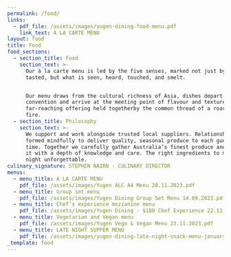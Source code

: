 ```yaml
---
permalink: /food/
links:
  - pdf_file: /assets/images/yugen-dining-food-menu.pdf
    link_text: A LA CARTE MENU
layout: food
title: Food
food_sections:
  - section_title: Food
    section_text: >-
      Our à la carte menu is led by the five senses, marked not just by what is
      tasted, but what is seen, heard, touched, and smelt.


      Our menu draws from the cultural richness of Asia, dishes depart from
      convention and arrive at the meeting point of flavour and texture. A
      far-reaching offering held togetherby the common thread of a roaring open
      fire.
  - section_title: Philosophy
    section_text: >-
      We support and work alongside trusted local suppliers. Relationships
      formed mindfully to deliver quality, seasonal produce to each guest, every
      time. Together we carefully gather Australia’s finest produce and prepare
      it with a depth of knowledge and care. The right ingredients to make a
      night unforgettable.
culinary_signature: STEPHEN NAIRN - CULINARY DIRECTOR
menus:
  - menu_title: A LA CARTE MENU
    pdf_file: /assets/images/Yugen ALC A4 Menu 28.11.2023.pdf
  - menu_title: Group set menu
    pdf_file: /assets/images/Yugen Dining Group Set Menu 14.09.2023.pdf
  - menu_title: Chef’s experience mezzanine menu
    pdf_file: /assets/images/Yugen Dining - $180 Chef Experience 22.11.2023.pdf
  - menu_title: Vegetarian and Vegan menu
    pdf_file: /assets/images/Yugen Vego & Vegan Menu 23.11.2023.pdf
  - menu_title: LATE NIGHT SUPPER MENU
    pdf_file: /assets/images/yugen-dining-late-night-snack-menu-january-2023.pdf
_template: food
---
```


